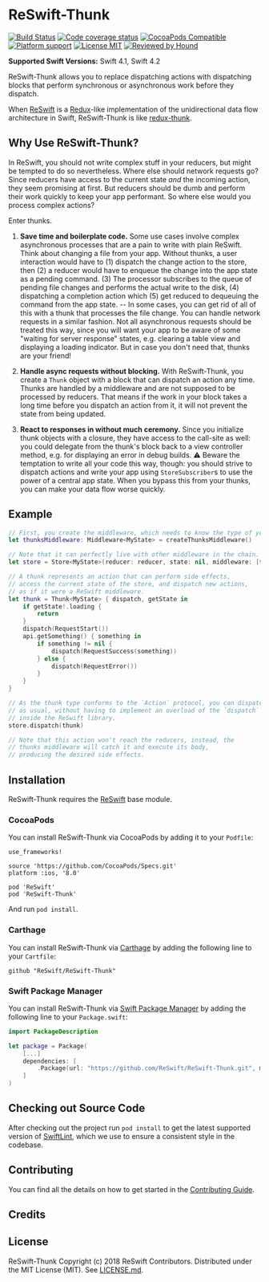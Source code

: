 # ReSwift-Thunk

[![Build Status](https://img.shields.io/travis/ReSwift/ReSwift-Thunk/master.svg?style=flat-square)](https://travis-ci.org/ReSwift/ReSwift-Thunk) [![Code coverage status](https://img.shields.io/codecov/c/github/ReSwift/ReSwift-Thunk.svg?style=flat-square)](http://codecov.io/github/ReSwift/ReSwift-Thunk) [![CocoaPods Compatible](https://img.shields.io/cocoapods/v/ReSwift-Thunk.svg?style=flat-square)](https://cocoapods.org/pods/ReSwift-Thunk) [![Platform support](https://img.shields.io/badge/platform-ios%20%7C%20osx%20%7C%20tvos%20%7C%20watchos-lightgrey.svg?style=flat-square)](https://github.com/ReSwift/ReSwift-Thunk/blob/master/LICENSE.md) [![License MIT](https://img.shields.io/badge/license-MIT-blue.svg?style=flat-square)](https://github.com/ReSwift/ReSwift-Thunk/blob/master/LICENSE.md) [![Reviewed by Hound](https://img.shields.io/badge/Reviewed_by-Hound-8E64B0.svg?style=flat-square)](https://houndci.com)

**Supported Swift Versions:** Swift 4.1, Swift 4.2

ReSwift-Thunk allows you to replace dispatching actions with dispatching blocks that perform synchronous or asynchronous work before they dispatch.

When [ReSwift](https://github.com/ReSwift/ReSwift/) is a [Redux](https://github.com/reactjs/redux)-like implementation of the unidirectional data flow architecture in Swift, ReSwift-Thunk is like [redux-thunk](https://github.com/reduxjs/redux-thunk). 

## Why Use ReSwift-Thunk?

In ReSwift, you should not write complex stuff in your reducers, but might be tempted to do so nevertheless. Where else should network requests go? Since reducers have access to the current state _and_ the incoming action, they seem promising at first. But reducers should be dumb and perform their work quickly to keep your app performant. So where else would you process complex actions?

Enter thunks.

1. **Save time and boilerplate code.** Some use cases involve complex asynchronous processes that are a pain to write with plain ReSwift. Think about changing a file from your app. Without thunks, a user interaction would have to (1) dispatch the change action to the store, then (2) a reducer would have to enqueue the change into the app state as a pending command. (3) The processor subscribes to the queue of pending file changes and performs the actual write to the disk, (4) dispatching a completion action which (5) get reduced to dequeuing the command from the app state. -- In some cases, you can get rid of all of this with a thunk that processes the file change. You can handle network requests in a similar fashion. Not all asynchronous requests should be treated this way, since you will want your app to be aware of some "waiting for server response" states, e.g. clearing a table view and displaying a loading indicator. But in case you don't need that, thunks are your friend!

2. **Handle async requests without blocking.** With ReSwift-Thunk, you create a `Thunk` object with a block that can dispatch an action any time. Thunks are handled by a middleware and are not supposed to be processed by reducers. That means if the work in your block takes a long time before you dispatch an action from it, it will not prevent the state from being updated. 

3. **React to responses in without much ceremony.** Since you initialize thunk objects with a closure, they have access to the call-site as well: you could delegate from the thunk's block back to a view controller method, e.g. for displaying an error in debug builds. ⚠️ Beware the temptation to write all your code this way, though: you should strive to dispatch actions and write your app using `StoreSubscriber`s to use the power of a central app state. When you bypass this from your thunks, you can make your data flow worse quickly.


## Example

```swift
// First, you create the middleware, which needs to know the type of your `State`.
let thunksMiddleware: Middleware<MyState> = createThunksMiddleware()

// Note that it can perfectly live with other middleware in the chain.
let store = Store<MyState>(reducer: reducer, state: nil, middleware: [thunksMiddleware])

// A thunk represents an action that can perform side effects, 
// access the current state of the store, and dispatch new actions, 
// as if it were a ReSwift middleware.
let thunk = Thunk<MyState> { dispatch, getState in 
    if getState!.loading {
        return
    }
    dispatch(RequestStart())
    api.getSomething() { something in
        if something != nil {
            dispatch(RequestSuccess(something))
        } else {
            dispatch(RequestError())
        }
    }
}

// As the thunk type conforms to the `Action` protocol, you can dispatch it 
// as usual, without having to implement an overload of the `dispatch` function 
// inside the ReSwift library.
store.dispatch(thunk)

// Note that this action won't reach the reducers, instead, the 
// thunks middleware will catch it and execute its body, 
// producing the desired side effects.
```

## Installation

ReSwift-Thunk requires the [ReSwift](https://github.com/ReSwift/ReSwift/) base module.

### CocoaPods

You can install ReSwift-Thunk via CocoaPods by adding it to your `Podfile`:
```
use_frameworks!

source 'https://github.com/CocoaPods/Specs.git'
platform :ios, '8.0'

pod 'ReSwift'
pod 'ReSwift-Thunk'
```

And run `pod install`.

### Carthage

You can install ReSwift-Thunk via [Carthage](https://github.com/Carthage/Carthage) by adding the following line to your `Cartfile`:

```
github "ReSwift/ReSwift-Thunk"
```

### Swift Package Manager

You can install ReSwift-Thunk via [Swift Package Manager](https://swift.org/package-manager/) by adding the following line to your `Package.swift`:

```swift
import PackageDescription

let package = Package(
    [...]
    dependencies: [
        .Package(url: "https://github.com/ReSwift/ReSwift-Thunk.git", majorVersion: XYZ)
    ]
)
```

## Checking out Source Code

After checking out the project run `pod install` to get the latest supported version of [SwiftLint](https://github.com/realm/SwiftLint), which we use to ensure a consistent style in the codebase.

## Contributing

You can find all the details on how to get started in the [Contributing Guide](/CONTRIBUTING.md).

## Credits

## License

ReSwift-Thunk Copyright (c) 2018 ReSwift Contributors. Distributed under the MIT License (MIT). See [LICENSE.md](/CONTRIBUTING.md).
